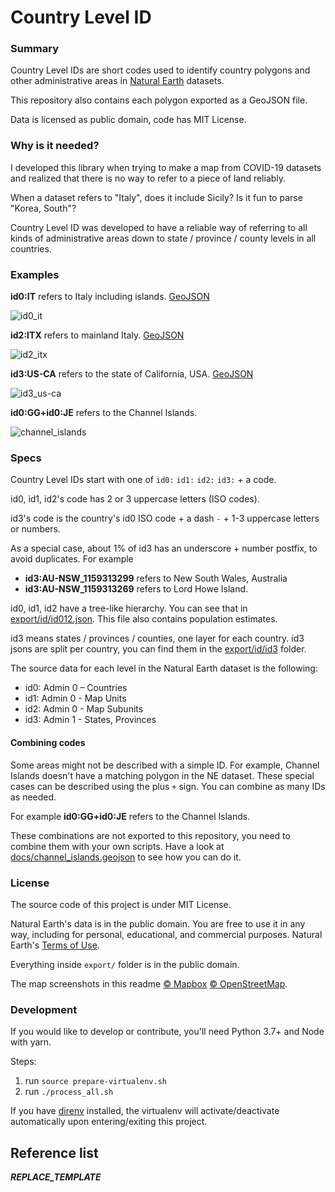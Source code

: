 # Country Level ID
### Summary

Country Level IDs are short codes used to identify country polygons and other administrative areas in [Natural Earth](https://www.naturalearthdata.com/) datasets.

This repository also contains each polygon exported as a GeoJSON file.

Data is licensed as public domain, code has MIT License.



### Why is it needed?

I developed this library when trying to make a map from COVID-19 datasets and realized that there is no way to refer to a piece of land reliably.

When a dataset refers to "Italy", does it include Sicily? Is it fun to parse "Korea, South"?

Country Level ID was developed to have a reliable way of referring to all kinds of administrative areas down to state / province / county levels in all countries.



### Examples

**id0:IT** refers to Italy including islands. [GeoJSON](export/geojson/id0/it.geojson)

![id0_it](docs/id0_it.png)

**id2:ITX** refers to mainland Italy. [GeoJSON](export/geojson/id2/itx.geojson)

![id2_itx](docs/id2_itx.png)

**id3:US-CA** refers to the state of California, USA. [GeoJSON](export/geojson/id3/us/ca.geojson)

![id3_us-ca](docs/id3_us-ca.png)

**id0:GG+id0:JE** refers to the Channel Islands.

![channel_islands](docs/channel_islands.png)



### Specs

Country Level IDs start with one of `id0:` `id1:` `id2:` `id3:` + a code.

id0, id1, id2's code has 2 or 3 uppercase letters (ISO codes).

id3's code is the country's id0 ISO code + a dash `-`  + 1-3 uppercase letters or numbers.

As a special case, about 1% of id3 has an underscore + number postfix, to avoid duplicates. For example

- **id3:AU-NSW_1159313299** refers to New South Wales, Australia
- **id3:AU-NSW_1159313269** refers to Lord Howe Island.

id0, id1, id2 have a tree-like hierarchy. You can see that in [export/id/id012.json](export/id/id012.json). This file also contains population estimates.

id3 means states / provinces / counties, one layer for each country. id3 jsons are split per country, you can find them in the [export/id/id3](export/id/id3) folder.

The source data for each level in the Natural Earth dataset is the following:

- id0: Admin 0 – Countries
- id1: Admin 0 - Map Units
- id2: Admin 0 - Map Subunits
- id3: Admin 1 - States, Provinces



#### Combining codes

Some areas might not be described with a simple ID. For example, Channel Islands doesn't have a matching polygon in the NE dataset. These special cases can be described using the plus `+` sign. You can combine as many IDs as needed.

For example **id0:GG+id0:JE** refers to the Channel Islands.

These combinations are not exported to this repository, you need to combine them with your own scripts. Have a look at [docs/channel_islands.geojson](docs/channel_islands.geojson) to see how you can do it.



### License

The source code of this project is under MIT License.

Natural Earth's data is in the public domain. You are free to use it in any way, including for personal, educational, and commercial purposes. Natural Earth's [Terms of Use](https://www.naturalearthdata.com/about/terms-of-use/).

Everything inside `export/` folder is in the public domain.

The map screenshots in this readme [© Mapbox](https://www.mapbox.com/about/maps/) [© OpenStreetMap](https://openstreetmap.org/about/).

### Development

If you would like to develop or contribute, you'll need Python 3.7+ and Node with yarn.

Steps:

1. run `source prepare-virtualenv.sh`
2. run `./process_all.sh`

If you have [direnv](https://direnv.net/) installed, the virtualenv will activate/deactivate automatically upon entering/exiting this project.





## Reference list

___REPLACE_TEMPLATE___



